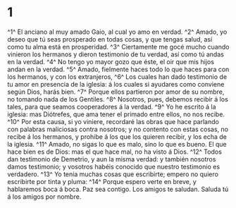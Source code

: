 # 1 
^1^ El anciano al muy amado Gaio, al cual yo amo en verdad. ^2^ Amado, yo deseo que tú seas prosperado en todas cosas, y que tengas salud, así como tu alma está en prosperidad. ^3^ Ciertamente me gocé mucho cuando vinieron los hermanos y dieron testimonio de tu verdad, así como tú andas en la verdad. ^4^ No tengo yo mayor gozo que éste, el oir que mis hijos andan en la verdad. ^5^ Amado, fielmente haces todo lo que haces para con los hermanos, y con los extranjeros, ^6^ Los cuales han dado testimonio de tu amor en presencia de la iglesia: á los cuales si ayudares como conviene según Dios, harás bien. ^7^ Porque ellos partieron por amor de su nombre, no tomando nada de los Gentiles. ^8^ Nosotros, pues, debemos recibir á los tales, para que seamos cooperadores á la verdad. ^9^ Yo he escrito á la iglesia: mas Diótrefes, que ama tener el primado entre ellos, no nos recibe. ^10^ Por esta causa, si yo viniere, recordaré las obras que hace parlando con palabras maliciosas contra nosotros; y no contento con estas cosas, no recibe á los hermanos, y prohibe á los que los quieren recibir, y los echa de la iglesia. ^11^ Amado, no sigas lo que es malo, sino lo que es bueno. El que hace bien es de Dios: mas el que hace mal, no ha visto á Dios. ^12^ Todos dan testimonio de Demetrio, y aun la misma verdad: y también nosotros damos testimonio; y vosotros habéis conocido que nuestro testimonio es verdadero. ^13^ Yo tenía muchas cosas que escribirte; empero no quiero escribirte por tinta y pluma: ^14^ Porque espero verte en breve, y hablaremos boca á boca. Paz sea contigo. Los amigos te saludan. Saluda tú á los amigos por nombre. 